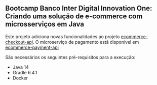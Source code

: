 <h2>Bootcamp Banco Inter Digital Innovation One: Criando uma solução de e-commerce com microsserviços em Java </h2>

Este projeto adiciona novas funcionalidades ao projeto [ecommerce-checkout-api](https://github.com/hatanakadaniel/ecommerce-checkout-api).
O microserviço de pagamento está disponível em [ecommerce-payment-api](https://github.com/hatanakadaniel/ecommerce-payment-api)

São necessários os seguintes pré-requisitos para a execução:

* Java 14
* Gradle 6.4.1
* Docker

